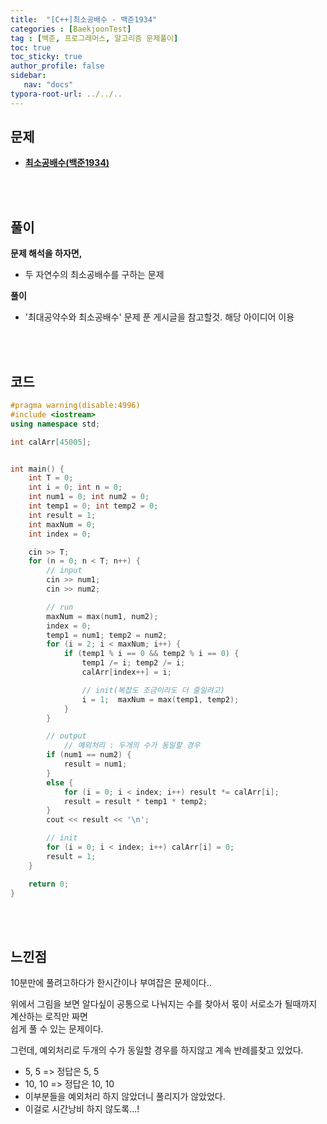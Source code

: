 ```yaml
---
title:  "[C++]최소공배수 - 백준1934"
categories : [BaekjoonTest]
tag : [백준, 프로그래머스, 알고리즘 문제풀이]
toc: true
toc_sticky: true
author_profile: false
sidebar:
   nav: "docs"
typora-root-url: ../../..
---
```




## 문제

* **[최소공배수(백준1934)](https://www.acmicpc.net/problem/1934)**

<br><br>

## 풀이

**문제 해석을 하자면,**

* 두 자연수의 최소공배수를 구하는 문제



**풀이**

* '최대공약수와 최소공배수' 문제 푼 게시글을 참고할것. 해당 아이디어 이용




<br><br>

## 코드

```c++
#pragma warning(disable:4996)
#include <iostream>
using namespace std;

int calArr[45005];


int main() {
	int T = 0;
	int i = 0; int n = 0;
	int num1 = 0; int num2 = 0;
	int temp1 = 0; int temp2 = 0;
	int result = 1;
	int maxNum = 0;
	int index = 0;

	cin >> T;
	for (n = 0; n < T; n++) {
		// input
		cin >> num1;
		cin >> num2;

		// run
		maxNum = max(num1, num2);
		index = 0;
		temp1 = num1; temp2 = num2;
		for (i = 2; i < maxNum; i++) {
			if (temp1 % i == 0 && temp2 % i == 0) {
				temp1 /= i; temp2 /= i;
				calArr[index++] = i;

				// init(복잡도 조금이라도 더 줄일려고)
				i = 1;  maxNum = max(temp1, temp2);
			}
		}

		// output
			// 예외처리 : 두개의 수가 동일할 경우
		if (num1 == num2) {
			result = num1;
		}
		else {
			for (i = 0; i < index; i++) result *= calArr[i];
			result = result * temp1 * temp2;
		}
		cout << result << '\n';

		// init 
		for (i = 0; i < index; i++) calArr[i] = 0;
		result = 1;
	}

	return 0;
}
```

<br><br>

## 느낀점

10분만에 풀려고하다가 한시간이나 부여잡은 문제이다..

위에서 그림을 보면 알다싶이 공통으로 나눠지는 수를 찾아서 몫이 서로소가 될때까지 계산하는 로직만 짜면  
쉽게 풀 수 있는 문제이다.

그런데, 예외처리로 두개의 수가 동일할 경우를 하지않고 계속 반례를찾고 있었다.

* 5, 5 => 정답은 5, 5
* 10, 10 => 정답은 10, 10
* 이부분들을 예외처리 하지 않았더니 풀리지가 않았었다.
* 이걸로 시간낭비 하지 않도록...!

